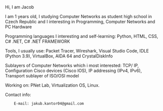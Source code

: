   
Hi, I am Jacob

I am 1 years old, I studying Computer Networks as student high school in Czech Republic and I interesting in Programming, Computer Networks and PC Hardware 

Programming languages I interesting and self-learning: Python, HTML, CSS, C# .NET, C# .NET FRAMEWORK

Tools, I usually use: Packet Tracer, Wireshark, Visual Studio Code, IDLE (Python 3.9), VirtualBox, AIDA 64 and CrystalDiskInfo

Sublayers of Computer Networks which i most interested: TCP/ IP, Configuration Cisco devices (Cisco IOS), IP addressing (IPv4, IPv6), Transport sublayer of ISO/OSI model

Working on: PNet Lab, Virtualization OS, Linux.

Contact info: 

        E-mail: jakub.kantor04@gmail.com
